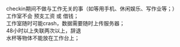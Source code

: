 checkin期间不做与工作无关的事（如等用手机、休闲娱乐、写作业等；）  
工作室不会 预支工资 或 借钱；  
工作室随时可能crash，数据需要随时上传服务器；  
48小时以上失联两次以上，辞退  
水杯等物体不能放在工作台上；
